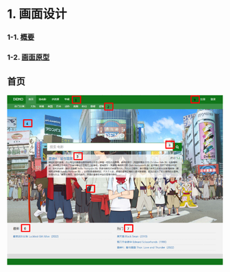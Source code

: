 # 1. 画面设计

### 1-1. **[概要](./Summary.md)**
### 1-2. **[画面原型](#jump_png)**

<a id="jump_png"></a>
## 首页
![首页](.\png\Home.png)
